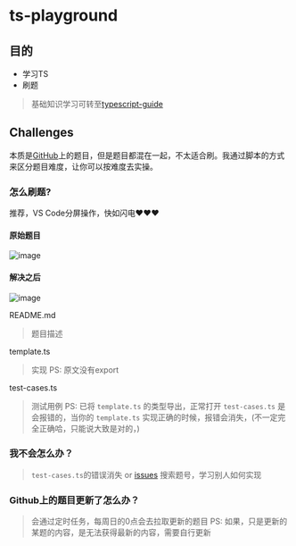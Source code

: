 # ts-playground

## 目的

- 学习TS
- 刷题

> 基础知识学习可转至[typescript-guide](https://rain120.github.io/typescript-guide/)

## Challenges

本质是[GitHub](https://github.com/type-challenges/type-challenges)上的题目，但是题目都混在一起，不太适合刷。我通过脚本的方式来区分题目难度，让你可以按难度去实操。

### 怎么刷题?

推荐，VS Code分屏操作，快如闪电❤️❤️❤️

#### 原始题目

![image](https://user-images.githubusercontent.com/20939839/212466458-425ee8aa-f116-4203-b4b1-825124f42962.png)

#### 解决之后

![image](https://user-images.githubusercontent.com/20939839/212466638-bfb7b5f8-5d51-4d07-9af6-bec09ad62e63.png)

README.md
> 题目描述

template.ts
> 实现
> PS: 原文没有export

test-cases.ts
> 测试用例
> PS: 已将 `template.ts` 的类型导出，正常打开 `test-cases.ts` 是会报错的，当你的 `template.ts` 实现正确的时候，报错会消失，(不一定完全正确哈，只能说大致是对的，)

### 我不会怎么办？

> `test-cases.ts`的错误消失 or [issues](https://github.com/type-challenges/type-challenges/issues) 搜索题号，学习别人如何实现

### Github上的题目更新了怎么办？

> 会通过定时任务，每周日的0点会去拉取更新的题目
> PS: 如果，只是更新的某题的内容，是无法获得最新的内容，需要自行更新
